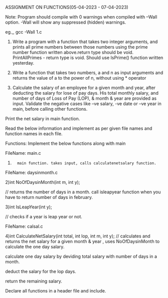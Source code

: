 

ASSIGNMENT ON FUNCTIONS(05-04-2023 - 07-04-2023)


Note: Program should compile with 0 warnings when compiled with –Wall option. -Wall will show any suppressed (hidden) warnings.

eg.,, gcc -Wall 1.c  

1) Write a program with a function that takes two integer arguments, and prints all prime numbers between those numbers using the prime number function written above.return type should be void.
PrintAllPrimes - return type is void. Should use IsPrime() function written yesterday.


2) Write a function that takes two numbers, a and n as input arguments and returns the value of a to the power of n, without using * operator


3) Calculate the salary of an employee for a given month and year, after deducting the salary for lose of pay days.
His total monthly salary, and number of days of Loss of Pay (LOP), & month & year are provided as input. Validate the negative cases like –ve salary, -ve date or –ve year in main, before calling other functions.

Print the net salary in main function. 

Read the below information and implement as per given file names and function names in each file.

Functions: Implement the below functions along with main

 

FileName: main.c

1)       main function. takes input, calls calculatenetsalary function.



FileName: daysinmonth.c

2)int  NoOfDaysinMonth(int  m, int  y);

// returns the number of days in a month. call isleapyear function when you have to return number of days in february.



3)int  IsLeapYear(int   y);

// checks if a year is leap year or not.

              

FileName: calsal.c



4)int  CalculateNetSalary(int  total, int  lop, int  m, int  y); // calculates and returns the net salary for a given month & year  , uses  NoOfDaysinMonth to calculate the one day salary.

calculate one day salary by deviding total salary with number of days in a month.

deduct the salary for the lop days.

return the remaining salary.

 

Declare all functions in a header file and include.


